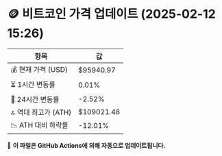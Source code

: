 # 🪙 비트코인 가격 업데이트 (2025-02-12 15:26)

| 항목                | 값 |
|--------------------|----------------|
| 💰 현재 가격 (USD) | $95940.97 |
| ⏳ 1시간 변동률    | 0.01% |
| 📆 24시간 변동률   | -2.52% |
| 🔝 역대 최고가 (ATH) | $109021.48 |
| 📉 ATH 대비 하락률 | -12.01% |

🔄 **이 파일은 GitHub Actions에 의해 자동으로 업데이트됩니다.**
